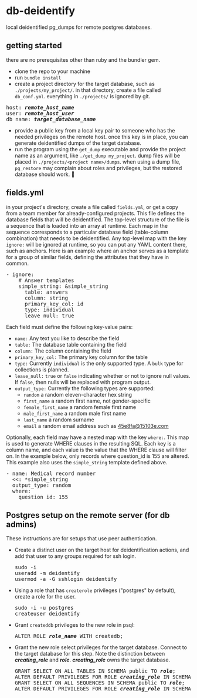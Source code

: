 # db-deidentify
local deidentified pg\_dumps for remote postgres databases.

## getting started
there are no prerequisites other than ruby and the bundler gem.
* clone the repo to your machine
* run `bundle install`
* create a project directory for the target database, such
as `./projects/my_project/`. in that directory, create a file called `db_conf.yml`. everything in
`./projects/` is ignored by git.
<pre>
host: <b><i>remote_host_name</i></b>
user: <b><i>remote_host_user</i></b>
db_name: <b><i>target_database_name</i></b>
</pre>
* provide a public key from a local key pair to someone who has the needed privileges on the remote
host. once this key is in place, you can generate deidentified dumps of the target database.
* run the program using the `get_dump` executable and provide the project name as an argument, like
`./get_dump my_project`. dump files will be placed in `./projects/<project name>/dumps`. 
when using a dump file, `pg_restore` may complain about roles and privileges, but the
restored database should work. :pray:

## fields.yml
in your project's directory, create a file called `fields.yml`, or get a copy from a team member for
already-configured projects. This file defines the database fields that will be deidentified. The
top-level structure of the file is a sequence that is loaded into an array at runtime. Each map in
the sequence corresponds to a particular database field (table-column combination) that needs to be
deidentified. Any top-level map with the key `ignore:` will be ignored at runtime, so you can put
any YAML content there, such as anchors. Here is an example where an anchor serves as a template for
a group of similar fields, defining the attributes that they have in common.
<pre>
- ignore:
    # Answer templates
    simple_string: &simple_string
      table: answers
      column: string
      primary_key_col: id
      type: individual
      leave_null: true
</pre>

Each field must define the following key-value pairs:
* `name:` Any text you like to describe the field
* `table:` The database table containing the field
* `column:` The column containing the field
* `primary_key_col:` The primary key column for the table
* `type:` Currently `individual` is the only supported type. A `bulk` type for collections is
planned.
* `leave_null:` `true` or `false` indicating whether or not to ignore null values. If `false`, then
nulls will be replaced with program output.
* `output_type:` Currently the following types are supported:
  * `random` a random eleven-character hex string
  * `first_name` a random first name, not gender-specific
  * `female_first_name` a random female first name
  * `male_first_name` a random male first name
  * `last_name` a random surname
  * `email` a random email address such as 45e8fa@15103e.com

Optionally, each field may have a nested map with the key `where:`. This map is used to
generate WHERE clauses in the resulting SQL. Each key is a column name, and each value is
the value that the WHERE clause will filter on. In the example below, only records where
question\_id is 155 are altered. This example also uses the `simple_string` template defined above.
<pre>
- name: Medical record number
  <<: *simple_string
  output_type: random
  where:
    question_id: 155
</pre>

## Postgres setup on the remote server (for db admins)
These instructions are for setups that use peer authentication.
* Create a distinct user on the target host for deidentification actions, and add that user to any
groups required for ssh login.
  <pre>
  sudo -i
  useradd -m deidentify
  usermod -a -G sshlogin deidentify
  </pre>
* Using a role that has `createrole` privileges ("postgres" by default), create a role for the
user.
  <pre>
  sudo -i -u postgres
  createuser deidentify
  </pre>
* Grant `createddb` privileges to the new role in psql:
  <pre>
  ALTER ROLE <b><i>role_name</i></b> WITH createdb;
  </pre>
* Grant the new role select privileges for the target database. Connect to the target database for
this step. Note the distinction between ***creating\_role*** and ***role***.
***creating\_role*** owns the target database.
  <pre>
  GRANT SELECT ON ALL TABLES IN SCHEMA public TO <b><i>role</i></b>;
  ALTER DEFAULT PRIVILEGES FOR ROLE <b><i>creating_role</i></b> IN SCHEMA public GRANT SELECT ON TABLES TO <b><i>role</i></b>;
  GRANT SELECT ON ALL SEQUENCES IN SCHEMA public TO <b><i>role</i></b>;
  ALTER DEFAULT PRIVILEGES FOR ROLE <b><i>creating_role</i></b> IN SCHEMA public GRANT SELECT ON SEQUENCES TO <b><i>role</i></b>;
  </pre>

